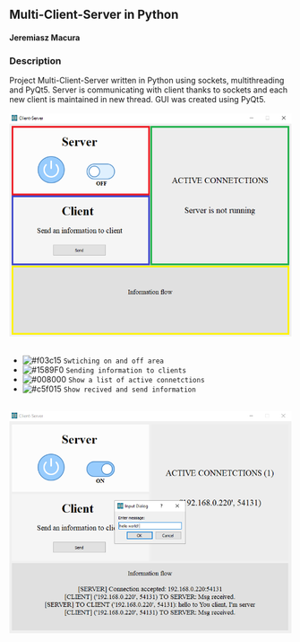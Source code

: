 <!-- Heading -->
## Multi-Client-Server in Python
<!-- Links -->
#### Jeremiasz Macura

### Description
<!-- UL -->
Project Multi-Client-Server written in Python using sockets, multithreading and PyQt5.
Server is communicating with client thanks to sockets and each new client is maintained
in new thread. GUI was created using PyQt5. 
<br /> <br />
![selected-labels-img](assets/selected-labels.png)
<br /> <br />
- ![#f03c15](https://via.placeholder.com/15/f03c15?text=+) `Swtiching on and off area`
- ![#1589F0](https://via.placeholder.com/15/1589F0?text=+) `Sending information to clients`
- ![#008000](https://via.placeholder.com/15/008000?text=+) `Show a list of active connetctions`
- ![#c5f015](https://via.placeholder.com/15/c5f015?text=+) `Show recived and send information`
<br /> <br />

![sending-msg-img](assets/sending-message.PNG)
